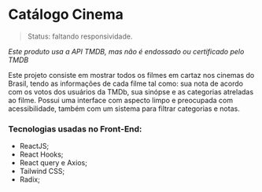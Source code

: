 # Catálogo Cinema
> Status: faltando responsividade.

*Este produto usa a API TMDB, mas não é endossado ou certificado pelo TMDB*

Este projeto consiste em mostrar todos os filmes em cartaz nos cinemas do Brasil, tendo as informações de cada filme tal como: sua nota de acordo com os votos dos usuários da TMDb, sua sinópse e as categorias atreladas ao filme. Possui uma interface com aspecto limpo e preocupada com acessibilidade, também com um sistema para filtrar categorias e notas.

### Tecnologias usadas no Front-End: 
- ReactJS;
- React Hooks;
- React query e Axios;
- Tailwind CSS;
- Radix;